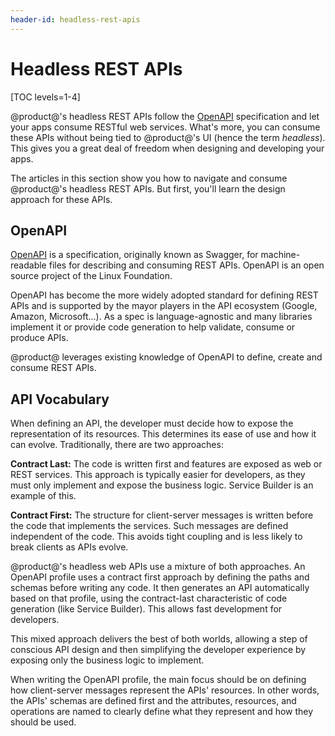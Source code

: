 ```yaml
---
header-id: headless-rest-apis
---
```


# Headless REST APIs

[TOC levels=1-4]

@product@'s headless REST APIs follow the 
[OpenAPI](https://swagger.io/docs/specification/about/) 
specification and let your apps consume RESTful web services. What's more, you 
can consume these APIs without being tied to @product@'s UI (hence the term 
*headless*). This gives you a great deal of freedom when designing and 
developing your apps. 

The articles in this section show you how to navigate and consume @product@'s 
headless REST APIs. But first, you'll learn the design approach for these APIs. 

## OpenAPI

[OpenAPI](https://github.com/OAI/OpenAPI-Specification/blob/master/versions/3.0.2.md) is a specification, originally known as Swagger, for machine-readable files for describing and consuming REST APIs. OpenAPI is an open source project of the Linux Foundation.

OpenAPI has become the more widely adopted standard for defining REST APIs and is supported by the mayor players in the API ecosystem (Google, Amazon, Microsoft...). As a spec is language-agnostic and many libraries implement it or provide code generation to help validate, consume or produce APIs.

@product@ leverages existing knowledge of OpenAPI to define, create and consume REST APIs.

## API Vocabulary

When defining an API, the developer must decide how to expose the representation
of its resources. This determines its ease of use and how it can evolve. 
Traditionally, there are two approaches: 

**Contract Last:** The code is written first and features are exposed as web or 
REST services. This approach is typically easier for developers, as they must 
only implement and expose the business logic. Service Builder is an example of 
this. 

<!--Add link back for 'Service Builder' once service-builder-web-services article is available-->

**Contract First:** The structure for client-server messages is written before 
the code that implements the services. Such messages are defined independent of 
the code. This avoids tight coupling and is less likely to break clients as APIs 
evolve. 

@product@'s headless web APIs use a mixture of both approaches. An OpenAPI 
profile uses a contract first approach by defining the paths and schemas before 
writing any code. It then generates an API automatically based on that profile, 
using the contract-last characteristic of code generation (like Service 
Builder). This allows fast development for developers. 

This mixed approach delivers the best of both worlds, allowing a step of 
conscious API design and then simplifying the developer experience by exposing 
only the business logic to implement. 

When writing the OpenAPI profile, the main focus should be on defining how
client-server messages represent the APIs' resources. In other words, the APIs'
schemas are defined first and the attributes, resources, and operations are
named to clearly define what they represent and how they should be used. 
